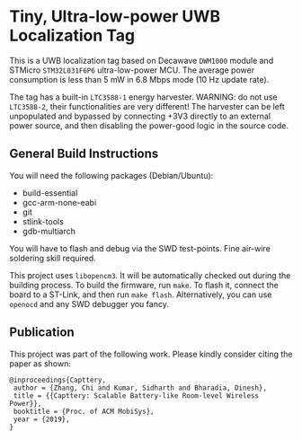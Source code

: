 # Tiny, Ultra-low-power UWB Localization Tag

This is a UWB localization tag based on Decawave `DWM1000` module and STMicro `STM32L031F6P6` ultra-low-power MCU.
The average power consumption is less than 5 mW in 6.8 Mbps mode (10 Hz update rate).

The tag has a built-in `LTC3588-1` energy harvester. WARNING: do not use `LTC3588-2`, their functionalities are very different!
The harvester can be left unpopulated and bypassed by connecting +3V3 directly to an external power source,
and then disabling the power-good logic in the source code.

## General Build Instructions

You will need the following packages (Debian/Ubuntu):

* build-essential
* gcc-arm-none-eabi
* git
* stlink-tools
* gdb-multiarch

You will have to flash and debug via the SWD test-points. Fine air-wire soldering skill required.

This project uses `libopencm3`. It will be automatically checked out during the building process.
To build the firmware, run `make`. To flash it, connect the board to a ST-Link, and then run `make flash`.
Alternatively, you can use `openocd` and any SWD debugger you fancy.

## Publication

This project was part of the following work. Please kindly consider citing the paper as shown:

```
@inproceedings{Capttery,
 author = {Zhang, Chi and Kumar, Sidharth and Bharadia, Dinesh},
 title = {{Capttery: Scalable Battery-like Room-level Wireless Power}},
 booktitle = {Proc. of ACM MobiSys},
 year = {2019},
}
```
